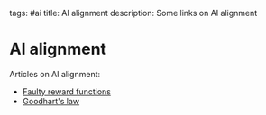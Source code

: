 tags: #ai
title: AI alignment
description: Some links on AI alignment

AI alignment
===========

Articles on AI alignment:

-   [Faulty reward functions]
-   [Goodhart's law]

  [Faulty reward functions]: https://openai.com/blog/faulty-reward-functions/
  [Goodhart's law]: https://www.lesswrong.com/tag/goodhart-s-law
